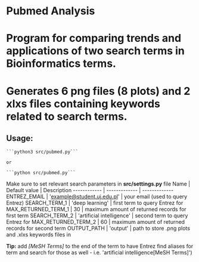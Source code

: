 # Pubmed Analysis 
# Program for comparing trends and applications of two search terms in Bioinformatics terms.
# Generates 6 png files (8 plots) and 2 xlxs files containing keywords related to search terms.

## Usage:
    ```python3 src/pubmed.py```

    or
    
    ```python src/pubmed.py```

Make sure to set relevant search parameters in **src/settings.py** file
Name | Default value | Description
------------ | ------------- | -------------
ENTREZ_EMAIL | 'example@student.uj.edu.pl' | your email (used to query Entrez)
SEARCH_TERM_1 | 'deep learning' | first term to query Entrez for
MAX_RETURNED_TERM_1 | 30 | maximum amount of returned records for first term
SEARCH_TERM_2 | 'artificial intelligence' | second term to query Entrez for
MAX_RETURNED_TERM_2 | 60 | maximum amount of returned records for second term
OUTPUT_PATH | 'output' | path to store .png plots and .xlxs keywords files in

**Tip:** add *[MeSH Terms]* to the end of the term to have Entrez find aliases for term and search for those as well - i.e. 'artificial intelligence[MeSH Terms]')
